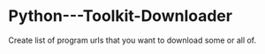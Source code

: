 # Python---Toolkit-Downloader
Create list of program urls that you want to download some or all of.
